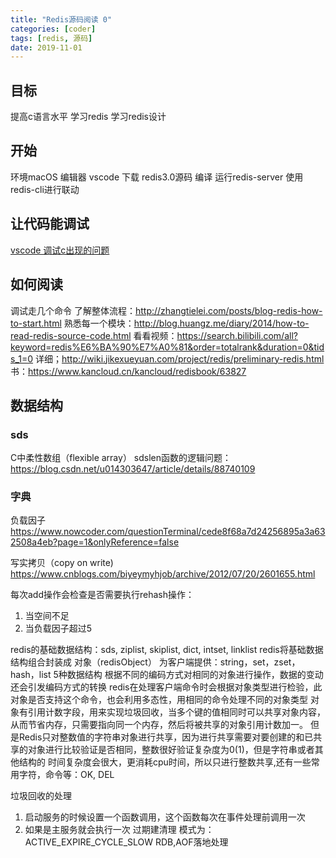 ```yaml
---
title: "Redis源码阅读 0"
categories: [coder]
tags: [redis, 源码]
date: 2019-11-01
---
```


## 目标
提高c语言水平
学习redis
学习redis设计


## 开始
环境macOS
编辑器 vscode
下载 redis3.0源码 
编译
运行redis-server
使用redis-cli进行联动

## 让代码能调试
[vscode 调试c出现的问题](https://code.visualstudio.com/docs/languages/cpp#_intellisense)

## 如何阅读
调试走几个命令
了解整体流程：http://zhangtielei.com/posts/blog-redis-how-to-start.html
熟悉每一个模块：http://blog.huangz.me/diary/2014/how-to-read-redis-source-code.html
看看视频：https://search.bilibili.com/all?keyword=redis%E6%BA%90%E7%A0%81&order=totalrank&duration=0&tids_1=0
详细；http://wiki.jikexueyuan.com/project/redis/preliminary-redis.html
书：https://www.kancloud.cn/kancloud/redisbook/63827

## 数据结构
### sds
C中柔性数组（flexible array）
sdslen函数的逻辑问题：https://blog.csdn.net/u014303647/article/details/88740109

### 字典
负载因子
https://www.nowcoder.com/questionTerminal/cede8f68a7d24256895a3a632508a4eb?page=1&onlyReference=false

写实拷贝（copy on write)
https://www.cnblogs.com/biyeymyhjob/archive/2012/07/20/2601655.html

每次add操作会检查是否需要执行rehash操作：
1. 当空间不足
2. 当负载因子超过5



redis的基础数据结构：sds, ziplist, skiplist, dict, intset, linklist
redis将基础数据结构组合封装成 对象（redisObject） 为客户端提供：string，set，zset，hash，list 5种数据结构
根据不同的编码方式对相同的对象进行操作，数据的变动还会引发编码方式的转换
redis在处理客户端命令时会根据对象类型进行检验，此对象是否支持这个命令，也会利用多态性，用相同的命令处理不同的对象类型
对象有引用计数字段，用来实现垃圾回收，当多个键的值相同时可以共享对象内容，从而节省内存，只需要指向同一个内存，然后将被共享的对象引用计数加一。
但是Redis只对整数值的字符串对象进行共享，因为进行共享需要对要创建的和已共享的对象进行比较验证是否相同，整数很好验证复杂度为0(1)，但是字符串或者其他结构的
时间复杂度会很大，更消耗cpu时间，所以只进行整数共享,还有一些常用字符，命令等：OK, DEL


垃圾回收的处理
1. 启动服务的时候设置一个函数调用，这个函数每次在事件处理前调用一次
2. 如果是主服务就会执行一次  过期建清理 模式为：ACTIVE_EXPIRE_CYCLE_SLOW
RDB,AOF落地处理
